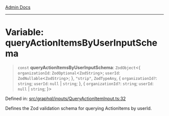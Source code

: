 [Admin Docs](/)

***

# Variable: queryActionItemsByUserInputSchema

> `const` **queryActionItemsByUserInputSchema**: `ZodObject`\<\{ `organizationId`: `ZodOptional`\<`ZodString`\>; `userId`: `ZodNullable`\<`ZodString`\>; \}, `"strip"`, `ZodTypeAny`, \{ `organizationId?`: `string`; `userId`: `null` \| `string`; \}, \{ `organizationId?`: `string`; `userId`: `null` \| `string`; \}\>

Defined in: [src/graphql/inputs/QueryActionItemInput.ts:32](https://github.com/Sourya07/talawa-api/blob/4e4298c85a0d2c28affa824f2aab7ec32b5f3ac5/src/graphql/inputs/QueryActionItemInput.ts#L32)

Defines the Zod validation schema for querying ActionItems by userId.
